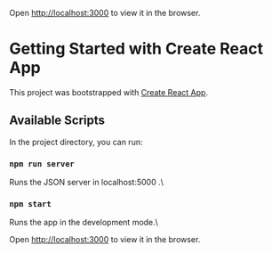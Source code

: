 Open [http://localhost:3000](http://localhost:3000/task-tracker) to view it in the browser.

# Getting Started with Create React App

This project was bootstrapped with [Create React App](https://github.com/facebook/create-react-app).

## Available Scripts

In the project directory, you can run:

### `npm run server`

Runs the JSON server in localhost:5000 .\

### `npm start`

Runs the app in the development mode.\
 
Open [http://localhost:3000](http://localhost:3000) to view it in the browser.

